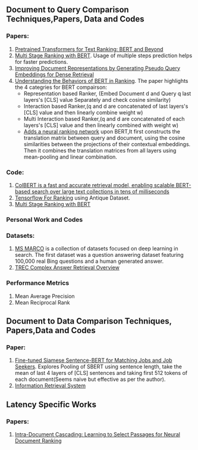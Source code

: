 ## Document to Query Comparison Techniques,Papers, Data and Codes
### Papers:
1. [Pretrained Transformers for Text Ranking: BERT and Beyond](https://arxiv.org/abs/2010.06467)
2. [Multi Stage Ranking with BERT](https://www.researchgate.net/publication/360973402_Multi-Stage_Document_Ranking_with_BERT). Usage of multiple steps prediction helps for faster predictions.
3. [Improving Document Representations by Generating Pseudo Query
Embeddings for Dense Retrieval](https://arxiv.org/pdf/2105.03599.pdf)
4. [Understanding the Behaviors of BERT in Ranking](https://arxiv.org/pdf/1904.07531.pdf). The paper highlights the 4 categries for BERT compairson:
    - Representation based Ranker, (Embed Document d and Query q last layers's [CLS] value Separately and check cosine similarity)
    - Interaction based Ranker,(q and d are concatenated of last layers's [CLS] value and then linearly combine weight w)
    - Multi Interaction based Ranker,(q and d are concatenated of each layers's [CLS] value and then linearly combined with weight w)
    - [Adds a neural ranking network](https://github.com/HSaurabh0919/CTransformers/blob/main/Document_Ranking/Codes/NeuralRanking.ipynb) upon BERT,It first constructs the translation matrix between query and document, using the cosine similarities  between the projections of their contextual embeddings. Then it combines the translation matrices from all layers using mean-pooling and linear combination.


### Code:
1. [ColBERT is a fast and accurate retrieval model, enabling scalable BERT-based search over large text collections in tens of milliseconds](https://github.com/stanford-futuredata/ColBERT/blob/main/docs/intro.ipynb)
2. [Tensorflow For Ranking](https://github.com/tensorflow/ranking/blob/master/docs/tutorials/tfr_bert.ipynb) using Antique Dataset.
3. [Multi Stage Ranking with BERT](https://github.com/castorini/duobert)


### Personal Work and Codes

### Datasets:
1. [MS MARCO](https://microsoft.github.io/msmarco/) is a collection of datasets focused on deep learning in search. The first dataset was a question answering dataset featuring 100,000 real Bing questions and a human generated answer. 
2. [TREC Complex Answer Retrieval Overview](https://trec.nist.gov/pubs/trec26/papers/Overview-CAR.pdf)

### Performance Metrics
1. Mean Average Precision
2. Mean Reciprocal Rank

## Document to Data Comparison Techniques, Papers,Data and Codes
### Paper:
1. [Fine-tuned Siamese Sentence-BERT for
Matching Jobs and Job Seekers](https://arxiv.org/pdf/2109.06501.pdf). Explores Pooling of SBERT using sentence length, take the mean of last 4 layers of [CLS] sentences and taking first 512 tokens of each document(Seems naive but effective as per the author).
2. [Information Retrieval System](http://orion.lcg.ufrj.br/Dr.Dobbs/books/book5/chap14.htm)



## Latency Specific Works

### Papers:
1. [Intra-Document Cascading: Learning to Select Passages
for Neural Document Ranking](https://arxiv.org/pdf/2105.09816.pdf)
